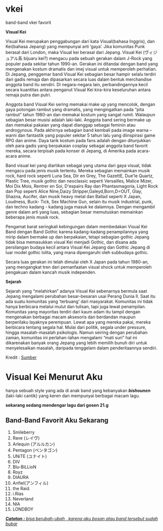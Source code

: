 # vkei
band-band vkei favorit

**Visual Kei**

Visual Kei merupakan penggabungan dari kata Visual(bahasa Inggris), dan Kei(bahasa Jepang) yang mempunyai arti ‘gaya’. Jika komunitas Punk berasal dari London, maka Visual kei berasal dari Jepang. Visual Kei (ヴィジュアル系 bijuaru kei?) mengacu pada sebuah gerakan dalam J-Rock yang populer pada sekitar tahun 1990-an. Gerakan ini ditandai dengan band yang mengenakan kostum dramatis dan imej visual untuk memperoleh perhatian. Di Jepang, penggemar band Visual Kei sebagian besar hampir selalu terdiri dari gadis remaja dan dipasarkan secara luas dalam bentuk merchandise anggota band itu sendiri. Di negara-negara lain, perbandingannya kecil secara kuantitas antara penganut Visual Kei kira-kira keseluruhan antara remaja putra dan putri.

Anggota band Visual Kei sering memakai make up yang mencolok, dengan gaya potongan rambut yang dramatis, yang mengingatkan pada “pita rambut” tahun 1980-an dan memakai kostum yang sangat rumit. Walaupun sebagian besar musisi adalah laki-laki. Anggota band sering bermake up dan memakai pakaian yang dapat dianggap sebagai feminin atau androgynous. Pada akhirnya sebagian band kembali pada image warna – warni dan fantastik yang populer sekitar 5 tahun lalu yang diinspirasi game RPG dan anime. Daya tarik kostum pada fans adalah dengan ditunjukkan oleh para gadis yang berpakaian cosplay sebagai anggota band favorit mereka, secara terpisah pada konser di Jepang, di Amerika pada acara-acara anime.

Band visual kei yang diartikan sebagai yang utama dari gaya visual, tidak mengacu pada jenis musik tertentu. Mereka sebagian memainkan musik rock, hard rock seperti Luna Sea, Dir en Grey, The GazettE, Due'le Quartz, Plastic Tree, musik gothic dan neoclassic seperti Versailles, Malice Mizer, Moi Dix Mois, Rentrer en Soi, D'espairs Ray dan Phantasmagoria, Light Rock dan Pop seperti Alice Nine,Daizy Stripper,Galeyd,Born,D=OUT, Glay, Shazna, Aucifer, dan musik heavy metal dan Ballad seperti X Japan, Loudness, Buck- Tick, Sex Machine Gun, selain itu musik industrial, punk, dan techno kadang - kadang juga masuk ke dalamnya. Dengan mengambil genre dalam arti yang luas, sebagian besar memutuskan memainkan beberapa jenis musik rock.

Pengamat barat seringkali kebingungan dalam membedakan Visual Kei Band dengan Band Gothic karena kadang-kadang penampilannya yang mirip dalam bermake up dan berpakaian, tetapi sebagian gothic Jepang tidak bisa memasukkan visual Kei menjadi Gothic, dan disana ada persilangan budaya kecil antara Visual Kei Jepang dan Gothic Jepang di luar model gothic lolita, yang mana dipengaruhi oleh subbudaya gothic.

Secara luas gerakan ini telah dimulai oleh X Japan pada tahun 1980-an, yang mengangkat tren dari pemanfaatan visual shock untuk memperoleh pengakuan dalam kancah musik independen.

**Sejarah**

Sejarah yang “melahirkan” adanya Visual Kei sebenarnya bermula saat Jepang mengalami perubahan besar-besaran usai Perang Dunia II. Saat itu ada suatu komunitas yang ‘terbuang’ dari masyarakat. Komunitas ini tidak hanya berbicara melalui mulut dan tulisan, tapi juga lewat penampilan. Komunitas yang mayoritas terdiri dari kaum adam itu tampil dengan mengenakan berbagai macam aksesoris dan berdandan maupun berperilaku layaknya perempuan. Lewat apa yang mereka pakai, mereka berbicara tentang segala hal. Mulai dari politik, segala under pressure, hingga masalah-masalah psikologis. Namun seiring dengan perubahan zaman, komunitas ini perlahan-lahan mengalami “mati suri” hal ini dikarenakan banyak orang Jepang yang lebih memilih bunuh diri untuk menyelesaikan masalah, daripada tenggelam dalam penderitaannya sendiri.

Kredit : [Sumber](https://id.wikipedia.org/wiki/Visual_Kei"Sumber")

<h1>Visual Kei Menurut Aku</h1>
hanya sebuah style yang ada di anak band yang  kebanyakan <b><i>bishounen</i></b> (laki-laki cantik) yang keren dan mempunyai berbagai macam lagu. 

<p><strong> sekarang sedang mendengar lagu dari gosen 21.g</p></strong>

<h2>Band-Band Favorit Aku Sekarang</h2>
<ol>
    <li>Smileberry</li>
    <li>Rave (レイヴ)</li>
    <li>Arlequin (アルルカン)</li>
    <li>Pentagon (ペンタゴン)</li>
    <li>UNiTE (ユナイト)</li>
    <li>DIV</li>
    <li>Blu-BiLLioN</li>
    <li>Royz</li>
    <li>DIAURA</li>
    <li>Anfiel(アンフィル)</li>
    <li>the Raid.</li>
    <li>i.Rias</li>
    <li>Neverland</li>
    <li>NIA</li>
    <li>LONDBOY</li>
</ol>

<u><i><b>Catatan :</b> bisa berubah-ubah , karena aku bosan atau band tersebut sudah bubar</i><u>
